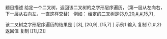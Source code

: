 题目描述
给定一个二叉树，返回该二叉树的之字形层序遍历，（第一层从左向右，下一层从右向左，一直这样交替）
例如：
给定的二叉树是{3,9,20,#,#,15,7},

该二叉树之字形层序遍历的结果是
[
[3],
[20,9],
[15,7]
]
示例1
输入
复制
{1,#,2}
返回值
复制
[[1],[2]]